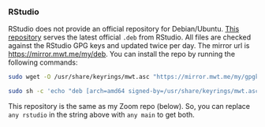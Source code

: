 ### RStudio

RStudio does not provide an official repository for Debian/Ubuntu. [This repository](https://github.com/mwt/rstudio-deb/) serves the latest official `.deb` from RStudio. All files are checked against the RStudio GPG keys and updated twice per day. The mirror url is <https://mirror.mwt.me/my/deb>. You can install the repo by running the following commands:

~~~sh
sudo wget -O /usr/share/keyrings/mwt.asc "https://mirror.mwt.me/my/gpgkey"
~~~

~~~sh
sudo sh -c 'echo "deb [arch=amd64 signed-by=/usr/share/keyrings/mwt.asc by-hash=force] https://mirror.mwt.me/my/deb any rstudio" > /etc/apt/sources.list.d/rstudio.list'
~~~

This repository is the same as my Zoom repo (below). So, you can replace `any rstudio` in the string above with `any main` to get both.
